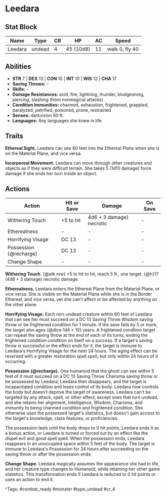 # Leedara

## Stat Block

| Name | Type | CR | HP | AC | Speed |
|------|------|----|----|----|-------|
| Leedara | undead | 4 | 45 (10d8) | 11 | walk 0, fly 40 |

## Abilities

- **STR** 7 | **DEX** 13 | **CON** 10 | **INT** 10 | **WIS** 12 | **CHA** 17
- **Saving Throws:** -  
- **Skills:** -  
- **Damage Resistances:** acid, fire, lightning, thunder, bludgeoning, piercing, slashing (from nonmagical attacks)  
- **Condition Immunities:** charmed, exhaustion, frightened, grappled, paralyzed, petrified, poisoned, prone, restrained  
- **Senses:** darkvision 60 ft.  
- **Languages:** Any languages she knew in life

## Traits

**Ethereal Sight.** Leedara can see 60 feet into the Ethereal Plane when she is on the Material Plane, and vice versa.

**Incorporeal Movement.** Leedara can move through other creatures and objects as if they were difficult terrain. She takes 5 (1d10 damage) force damage if she ends her turn inside an object.


## Actions

| Action | Hit or Save | Damage | On Save |
|--------|--------------|--------|----------|
| Withering Touch | +5 to hit | 4d6 + 3 damage) necrotic | - |
| Etherealness | - | - | - |
| Horrifying Visage | DC 13 | - | - |
| Possession {@recharge} | DC 13 | - | - |
| Change Shape | - | - | - |

**Withering Touch.** {@atk mw} +5 to hit to hit, reach 5 ft., one target. {@h}17 (4d6 + 3 damage) necrotic damage.

**Etherealness.** Leedara enters the Ethereal Plane from the Material Plane, or vice versa. She is visible on the Material Plane while she is in the Border Ethereal, and vice versa, yet she can't affect or be affected by anything on the other plane.

**Horrifying Visage.** Each non-undead creature within 60 feet of Leedara that can see her must succeed on a DC 13 Saving Throw Wisdom saving throw or be frightened condition for 1 minute. If the save fails by 5 or more, the target also ages {@dice 1d4 × 10} years. A frightened condition target can repeat the saving throw at the end of each of its turns, ending the frightened condition condition on itself on a success. If a target's saving throw is successful or the effect ends for it, the target is immune to Leedara's Horrifying Visage for the next 24 hours. The aging effect can be reversed with a greater restoration spell spell, but only within 24 hours of it occurring.

**Possession {@recharge}.** One humanoid that the ghost can see within 5 feet of it must succeed on a DC 13 Saving Throw Charisma saving throw or be possessed by Leedara; Leedara then disappears, and the target is incapacitated condition and loses control of its body. Leedara now controls the body but doesn't deprive the target of awareness. Leedara can't be targeted by any attack, spell, or other effect, except ones that turn undead, and she retains her alignment, Intelligence, Wisdom, Charisma, and immunity to being charmed condition and frightened condition. She otherwise uses the possessed target's statistics, but doesn't gain access to the target's knowledge, class features, or proficiencies.

The possession lasts until the body drops to 0 hit points, Leedara ends it as a bonus action, or Leedara is turned or forced out by an effect like the dispel evil and good spell spell. When the possession ends, Leedara reappears in an unoccupied space within 5 feet of the body. The target is immune to Leedara's Possession for 24 hours after succeeding on the saving throw or after the possession ends.

**Change Shape.** Leedara magically assumes the appearance she had in life, and her creature type changes to Humanoid, while retaining her other game statistics. This transformation ends if Leedara is reduced to 0 hit points or uses an action to end it.


^Tags: #combat_ready #monster #type_undead #cr_4